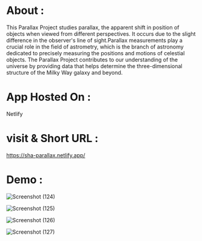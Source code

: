 # About : 
This Parallax Project studies parallax, the apparent shift in position of objects when viewed from different perspectives. It occurs due to the slight difference in the observer's line of sight.Parallax measurements play a crucial role in the field of astrometry, which is the branch of astronomy dedicated to precisely measuring the positions and motions of celestial objects. The Parallax Project contributes to our understanding of the universe by providing data that helps determine the three-dimensional structure of the Milky Way galaxy and beyond.

# App Hosted On :
  Netlify

# visit & Short URL :
https://sha-parallax.netlify.app/

# Demo :
![Screenshot (124)](https://user-images.githubusercontent.com/86542840/236593912-0333cac0-27cf-4dbe-9cf6-6e269b4acc98.png)

![Screenshot (125)](https://user-images.githubusercontent.com/86542840/236593918-a3497465-bcd8-4149-99ec-45b03aa409cf.png)

![Screenshot (126)](https://user-images.githubusercontent.com/86542840/236593923-6dc2ee8a-84ae-4409-8196-06619a7ffe97.png)

![Screenshot (127)](https://user-images.githubusercontent.com/86542840/236593927-7f7b1b7a-d16a-4bc4-81a4-e42b2256d642.png)

